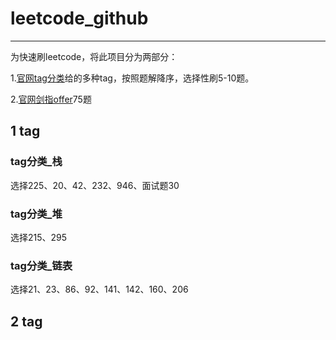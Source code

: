 # leetcode_github

---

为快速刷leetcode，将此项目分为两部分：

 1.[官网tag分类](https://leetcode-cn.com/problemset/all/)给的多种tag，按照题解降序，选择性刷5-10题。

 2.[官网剑指offer](https://leetcode-cn.com/problemset/lcof/)75题

## 1  tag

### tag分类_栈
选择225、20、42、232、946、面试题30

### tag分类_堆
选择215、295

### tag分类_链表
选择21、23、86、92、141、142、160、206

## 2  tag

